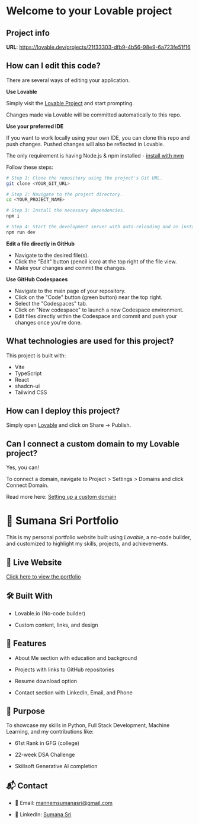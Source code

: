 # Welcome to your Lovable project

## Project info

**URL**: https://lovable.dev/projects/21f33303-dfb9-4b56-98e9-6a723fe51f16

## How can I edit this code?

There are several ways of editing your application.

**Use Lovable**

Simply visit the [Lovable Project](https://lovable.dev/projects/21f33303-dfb9-4b56-98e9-6a723fe51f16) and start prompting.

Changes made via Lovable will be committed automatically to this repo.

**Use your preferred IDE**

If you want to work locally using your own IDE, you can clone this repo and push changes. Pushed changes will also be reflected in Lovable.

The only requirement is having Node.js & npm installed - [install with nvm](https://github.com/nvm-sh/nvm#installing-and-updating)

Follow these steps:

```sh
# Step 1: Clone the repository using the project's Git URL.
git clone <YOUR_GIT_URL>

# Step 2: Navigate to the project directory.
cd <YOUR_PROJECT_NAME>

# Step 3: Install the necessary dependencies.
npm i

# Step 4: Start the development server with auto-reloading and an instant preview.
npm run dev
```

**Edit a file directly in GitHub**

- Navigate to the desired file(s).
- Click the "Edit" button (pencil icon) at the top right of the file view.
- Make your changes and commit the changes.

**Use GitHub Codespaces**

- Navigate to the main page of your repository.
- Click on the "Code" button (green button) near the top right.
- Select the "Codespaces" tab.
- Click on "New codespace" to launch a new Codespace environment.
- Edit files directly within the Codespace and commit and push your changes once you're done.

## What technologies are used for this project?

This project is built with:

- Vite
- TypeScript
- React
- shadcn-ui
- Tailwind CSS

## How can I deploy this project?

Simply open [Lovable](https://lovable.dev/projects/21f33303-dfb9-4b56-98e9-6a723fe51f16) and click on Share -> Publish.

## Can I connect a custom domain to my Lovable project?

Yes, you can!

To connect a domain, navigate to Project > Settings > Domains and click Connect Domain.

Read more here: [Setting up a custom domain](https://docs.lovable.dev/tips-tricks/custom-domain#step-by-step-guide)


# 💼 Sumana Sri Portfolio


This is my personal portfolio website built using *Lovable*, a no-code builder, and customized to highlight my skills, projects, and achievements.


## 🔗 Live Website


[Click here to view the portfolio](https://your-portfolio-link.com)


## 🛠 Built With


- Lovable.io (No-code builder)

  
- Custom content, links, and design


## 📁 Features


- About Me section with education and background

  
- Projects with links to GitHub repositories

  
- Resume download option

  
- Contact section with LinkedIn, Email, and Phone


## 📌 Purpose


To showcase my skills in Python, Full Stack Development, Machine Learning, and my contributions like:


- 61st Rank in GFG (college)

  
- 22-week DSA Challenge

  
- Skillsoft Generative AI completion


## 📬 Contact


- 📧 Email: mannemsumanasri@gmail.com

  
- 🔗 LinkedIn: [Sumana Sri](https://www.linkedin.com/in/sumana-sri-227b53308)

